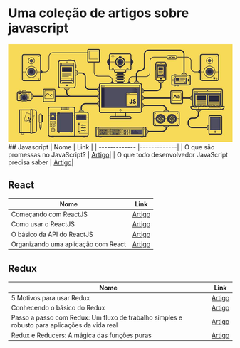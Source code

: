 # Uma coleção de artigos sobre javascript
<img src="js.jpg">
## Javascript
| Nome          | Link            |
| ------------- |-------------|
| O que são promessas no JavaScript? | <a href="http://blog.taller.net.br/o-que-sao-promessas-javascript/">Artigo</a>|
| O que todo desenvolvedor JavaScript precisa saber | <a href="http://imasters.com.br/front-end/javascript/o-que-todo-desenvolvedor-javascript-precisa-saber/?trace=1519021197&source=single">Artigo</a>|

## React
| Nome          | Link            |
| ------------- |-------------|
| Começando com ReactJS | <a href="https://willianjusten.com.br/comecando-com-react/">Artigo</a>|
|Como usar o ReactJS     | <a href="https://willianjusten.com.br/como-usar-o-reactjs/">Artigo</a> |
|O básico da API do ReactJS    | <a href="https://willianjusten.com.br/o-basico-da-api-do-reactjs/">Artigo</a> |
|Organizando uma aplicação com React    | <a href="http://imasters.com.br/desenvolvimento/organizando-uma-aplicacao-com-react/?trace=1519021197&source=category-archive">Artigo</a> |
## Redux
| Nome          | Link            |
| ------------- |-------------|
| 5 Motivos para usar Redux | <a href="https://medium.com/getty-blog-brasil/5-motivos-para-aprender-redux-6ac730f3f1f2#.wvnvuac8s">Artigo</a>|
|Conhecendo o básico do Redux     | <a href="https://blog.coderockr.com/conhecendo-o-b%C3%A1sico-do-redux-7315bcf09cef#.7t2g8tgvo">Artigo</a> |
| Passo a passo com Redux: Um fluxo de trabalho simples e robusto para aplicações da vida real | <a href="https://medium.com/nossa-coletividad/passo-a-passo-com-redux-um-fluxo-de-trabalho-simples-e-robusto-para-aplica%C3%A7%C3%B5es-da-vida-real-9b8f8236a1cb#.zcbjeh44x">Artigo</a> |
| Redux e Reducers: A mágica das funções puras | <a href="https://medium.com/@oieduardorabelo/redux-e-reducers-a-m%C3%A1gica-das-fun%C3%A7%C3%B5es-puras-65e5beb093d8#.hijob3lyj">Artigo</a>|
